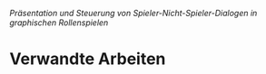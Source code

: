 *Präsentation und Steuerung von Spieler-Nicht-Spieler-Dialogen in graphischen Rollenspielen*
# Verwandte Arbeiten